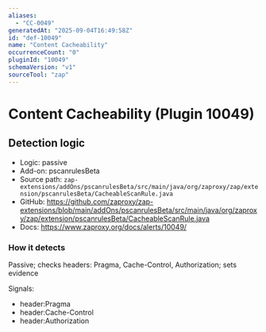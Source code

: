 ```yaml
---
aliases:
  - "CC-0049"
generatedAt: "2025-09-04T16:49:58Z"
id: "def-10049"
name: "Content Cacheability"
occurrenceCount: "0"
pluginId: "10049"
schemaVersion: "v1"
sourceTool: "zap"
---
```


# Content Cacheability (Plugin 10049)

## Detection logic

- Logic: passive
- Add-on: pscanrulesBeta
- Source path: `zap-extensions/addOns/pscanrulesBeta/src/main/java/org/zaproxy/zap/extension/pscanrulesBeta/CacheableScanRule.java`
- GitHub: https://github.com/zaproxy/zap-extensions/blob/main/addOns/pscanrulesBeta/src/main/java/org/zaproxy/zap/extension/pscanrulesBeta/CacheableScanRule.java
- Docs: https://www.zaproxy.org/docs/alerts/10049/

### How it detects

Passive; checks headers: Pragma, Cache-Control, Authorization; sets evidence

Signals:
- header:Pragma
- header:Cache-Control
- header:Authorization

